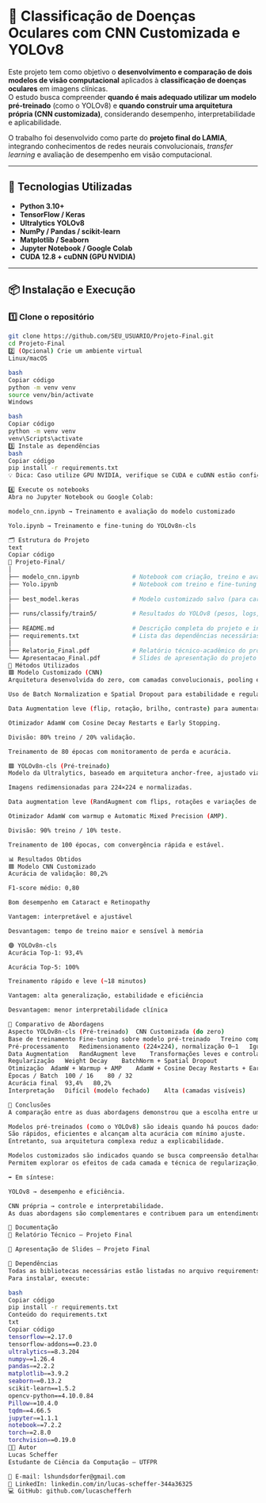 # 🧠 Classificação de Doenças Oculares com CNN Customizada e YOLOv8

Este projeto tem como objetivo o **desenvolvimento e comparação de dois modelos de visão computacional** aplicados à **classificação de doenças oculares** em imagens clínicas.  
O estudo busca compreender **quando é mais adequado utilizar um modelo pré-treinado** (como o YOLOv8) e **quando construir uma arquitetura própria (CNN customizada)**, considerando desempenho, interpretabilidade e aplicabilidade.

O trabalho foi desenvolvido como parte do **projeto final do LAMIA**, integrando conhecimentos de redes neurais convolucionais, *transfer learning* e avaliação de desempenho em visão computacional.

---

## 🚀 Tecnologias Utilizadas

- **Python 3.10+**
- **TensorFlow / Keras**
- **Ultralytics YOLOv8**
- **NumPy / Pandas / scikit-learn**
- **Matplotlib / Seaborn**
- **Jupyter Notebook / Google Colab**
- **CUDA 12.8 + cuDNN (GPU NVIDIA)**

---

## 📦 Instalação e Execução

### 1️⃣ Clone o repositório
```bash
git clone https://github.com/SEU_USUARIO/Projeto-Final.git
cd Projeto-Final
2️⃣ (Opcional) Crie um ambiente virtual
Linux/macOS

bash
Copiar código
python -m venv venv
source venv/bin/activate
Windows

bash
Copiar código
python -m venv venv
venv\Scripts\activate
3️⃣ Instale as dependências
bash
Copiar código
pip install -r requirements.txt
💡 Dica: Caso utilize GPU NVIDIA, verifique se CUDA e cuDNN estão configurados corretamente.

4️⃣ Execute os notebooks
Abra no Jupyter Notebook ou Google Colab:

modelo_cnn.ipynb → Treinamento e avaliação do modelo customizado

Yolo.ipynb → Treinamento e fine-tuning do YOLOv8n-cls

🗂️ Estrutura do Projeto
text
Copiar código
📂 Projeto-Final/
│
├── modelo_cnn.ipynb               # Notebook com criação, treino e avaliação da CNN
├── Yolo.ipynb                     # Notebook com treino e fine-tuning do YOLOv8n-cls
│
├── best_model.keras               # Modelo customizado salvo (para carregamento direto)
│
├── runs/classify/train5/          # Resultados do YOLOv8 (pesos, logs, gráficos e métricas)
│
├── README.md                      # Descrição completa do projeto e instruções de uso
├── requirements.txt               # Lista das dependências necessárias
│
├── Relatorio_Final.pdf            # Relatório técnico-acadêmico do projeto
└── Apresentacao_Final.pdf         # Slides de apresentação do projeto
🧠 Métodos Utilizados
🟪 Modelo Customizado (CNN)
Arquitetura desenvolvida do zero, com camadas convolucionais, pooling e blocos densos.

Uso de Batch Normalization e Spatial Dropout para estabilidade e regularização.

Data Augmentation leve (flip, rotação, brilho, contraste) para aumentar a diversidade sem distorcer padrões clínicos.

Otimizador AdamW com Cosine Decay Restarts e Early Stopping.

Divisão: 80% treino / 20% validação.

Treinamento de 80 épocas com monitoramento de perda e acurácia.

🟩 YOLOv8n-cls (Pré-treinado)
Modelo da Ultralytics, baseado em arquitetura anchor-free, ajustado via fine-tuning.

Imagens redimensionadas para 224×224 e normalizadas.

Data augmentation leve (RandAugment com flips, rotações e variações de cor).

Otimizador AdamW com warmup e Automatic Mixed Precision (AMP).

Divisão: 90% treino / 10% teste.

Treinamento de 100 épocas, com convergência rápida e estável.

📊 Resultados Obtidos
🟦 Modelo CNN Customizado
Acurácia de validação: 80,2%

F1-score médio: 0,80

Bom desempenho em Cataract e Retinopathy

Vantagem: interpretável e ajustável

Desvantagem: tempo de treino maior e sensível à memória

🟣 YOLOv8n-cls
Acurácia Top-1: 93,4%

Acurácia Top-5: 100%

Treinamento rápido e leve (~18 minutos)

Vantagem: alta generalização, estabilidade e eficiência

Desvantagem: menor interpretabilidade clínica

🧩 Comparativo de Abordagens
Aspecto	YOLOv8n-cls (Pré-treinado)	CNN Customizada (do zero)
Base de treinamento	Fine-tuning sobre modelo pré-treinado	Treino completo do zero
Pré-processamento	Redimensionamento (224×224), normalização 0–1	Igual ao YOLOv8
Data Augmentation	RandAugment leve	Transformações leves e controladas
Regularização	Weight Decay	BatchNorm + Spatial Dropout
Otimização	AdamW + Warmup + AMP	AdamW + Cosine Decay Restarts + EarlyStopping
Épocas / Batch	100 / 16	80 / 32
Acurácia final	93,4%	80,2%
Interpretação	Difícil (modelo fechado)	Alta (camadas visíveis)

🎯 Conclusões
A comparação entre as duas abordagens demonstrou que a escolha entre um modelo pré-treinado e um modelo desenvolvido do zero depende do propósito e do contexto do projeto.

Modelos pré-treinados (como o YOLOv8) são ideais quando há poucos dados, limitação de tempo e foco em desempenho.
São rápidos, eficientes e alcançam alta acurácia com mínimo ajuste.
Entretanto, sua arquitetura complexa reduz a explicabilidade.

Modelos customizados são indicados quando se busca compreensão detalhada, transparência e controle.
Permitem explorar os efeitos de cada camada e técnica de regularização, sendo mais adequados para pesquisa e validação científica, especialmente em domínios sensíveis como o clínico.

➡️ Em síntese:

YOLOv8 → desempenho e eficiência.

CNN própria → controle e interpretabilidade.
As duas abordagens são complementares e contribuem para um entendimento mais profundo de como redes neurais podem ser aplicadas em contextos médicos.

📄 Documentação
📘 Relatório Técnico — Projeto Final

🎤 Apresentação de Slides — Projeto Final

🧩 Dependências
Todas as bibliotecas necessárias estão listadas no arquivo requirements.txt.
Para instalar, execute:

bash
Copiar código
pip install -r requirements.txt
Conteúdo do requirements.txt
txt
Copiar código
tensorflow==2.17.0
tensorflow-addons==0.23.0
ultralytics==8.3.204
numpy==1.26.4
pandas==2.2.2
matplotlib==3.9.2
seaborn==0.13.2
scikit-learn==1.5.2
opencv-python==4.10.0.84
Pillow==10.4.0
tqdm==4.66.5
jupyter==1.1.1
notebook==7.2.2
torch==2.8.0
torchvision==0.19.0
👨‍💻 Autor
Lucas Scheffer
Estudante de Ciência da Computação — UTFPR

📧 E-mail: lshundsdorfer@gmail.com
🔗 LinkedIn: linkedin.com/in/lucas-scheffer-344a36325
💻 GitHub: github.com/lucaschefferh
